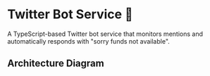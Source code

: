 # Twitter Bot Service 🤖

A TypeScript-based Twitter bot service that monitors mentions and automatically responds with "sorry funds not available".

## Architecture Diagram

